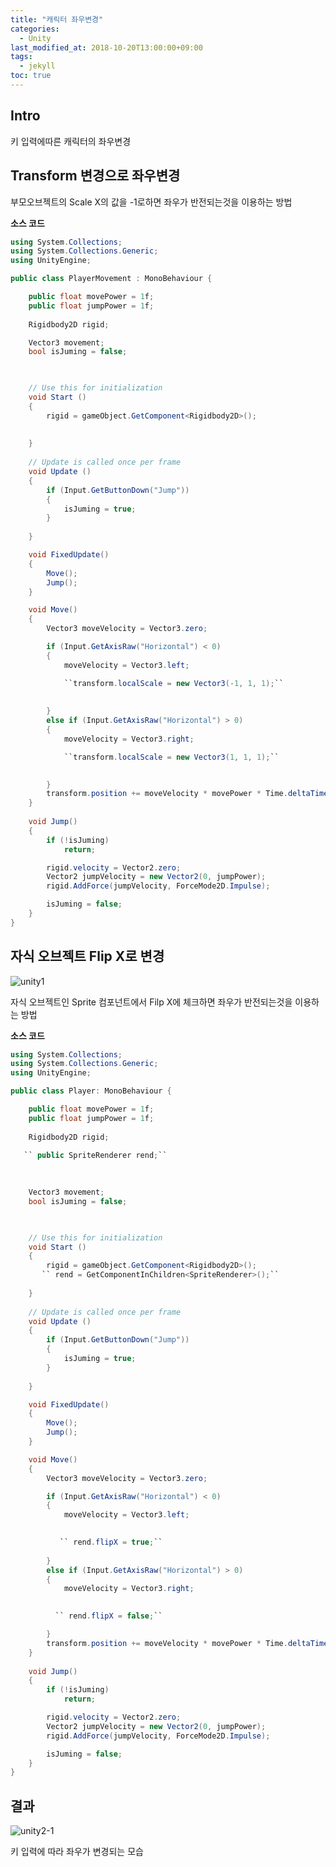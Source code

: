 ```yaml
---
title: "캐릭터 좌우변경"
categories: 
  - Unity
last_modified_at: 2018-10-20T13:00:00+09:00
tags: 
  - jekyll
toc: true
---
```


## Intro

키 입력에따른 캐릭터의 좌우변경


## Transform 변경으로 좌우변경

부모오브젝트의 Scale X의 값을 -1로하면 좌우가 반전되는것을 이용하는 방법

**소스 코드**

```c#
using System.Collections;
using System.Collections.Generic;
using UnityEngine;

public class PlayerMovement : MonoBehaviour {

    public float movePower = 1f;
    public float jumpPower = 1f;
  
    Rigidbody2D rigid;

    Vector3 movement;
    bool isJuming = false;
   


	// Use this for initialization
	void Start ()
    {
        rigid = gameObject.GetComponent<Rigidbody2D>();
       
       
	}
	
	// Update is called once per frame
	void Update ()
    {
        if (Input.GetButtonDown("Jump"))
        {
            isJuming = true;
        }
		
	}

    void FixedUpdate()
    {
        Move();
        Jump();
    }

    void Move()
    {
        Vector3 moveVelocity = Vector3.zero;

        if (Input.GetAxisRaw("Horizontal") < 0)
        {
            moveVelocity = Vector3.left;

            ``transform.localScale = new Vector3(-1, 1, 1);``
            
           
        }
        else if (Input.GetAxisRaw("Horizontal") > 0)
        {
            moveVelocity = Vector3.right;

            ``transform.localScale = new Vector3(1, 1, 1);``
            

        }
        transform.position += moveVelocity * movePower * Time.deltaTime;
    }
    
    void Jump()
    {
        if (!isJuming)
            return;

        rigid.velocity = Vector2.zero;
        Vector2 jumpVelocity = new Vector2(0, jumpPower);
        rigid.AddForce(jumpVelocity, ForceMode2D.Impulse);

        isJuming = false;
    }
}
```
<script src="https://gist.github.com/lesslate/54b63350baf573dbe893003aa146fcaa"> </script>


## 자식 오브젝트 Flip X로 변경 

![unity1](https://github.com/lesslate/blog/blob/master/assets/img/Unity/unity2-2.png?raw=true)

자식 오브젝트인 Sprite 컴포넌트에서 Filp X에 체크하면 좌우가 반전되는것을 이용하는 방법

**소스 코드**

```c#
using System.Collections;
using System.Collections.Generic;
using UnityEngine;

public class Player: MonoBehaviour {

    public float movePower = 1f;
    public float jumpPower = 1f;
  
    Rigidbody2D rigid;
                                    
   `` public SpriteRenderer rend;``
   
  

    Vector3 movement;
    bool isJuming = false;
   


	// Use this for initialization
	void Start ()
    {
        rigid = gameObject.GetComponent<Rigidbody2D>();
       `` rend = GetComponentInChildren<SpriteRenderer>();``
        
    }
	
	// Update is called once per frame
	void Update ()
    {
        if (Input.GetButtonDown("Jump"))
        {
            isJuming = true;
        }
		
	}

    void FixedUpdate()
    {
        Move();
        Jump();
    }

    void Move()
    {
        Vector3 moveVelocity = Vector3.zero;

        if (Input.GetAxisRaw("Horizontal") < 0)
        {
            moveVelocity = Vector3.left;

           
           `` rend.flipX = true;``
           
        }
        else if (Input.GetAxisRaw("Horizontal") > 0)
        {
            moveVelocity = Vector3.right;

            
          `` rend.flipX = false;``

        }
        transform.position += moveVelocity * movePower * Time.deltaTime;
    }
    
    void Jump()
    {
        if (!isJuming)
            return;

        rigid.velocity = Vector2.zero;
        Vector2 jumpVelocity = new Vector2(0, jumpPower);
        rigid.AddForce(jumpVelocity, ForceMode2D.Impulse);

        isJuming = false;
    }
}
```



## 결과

![unity2-1](https://github.com/lesslate/blog/blob/master/assets/img/Unity/unity2-1.gif?raw=true)

키 입력에 따라 좌우가 변경되는 모습